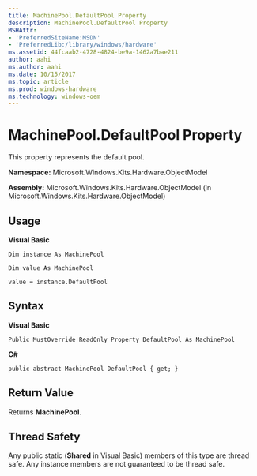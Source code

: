```yaml
---
title: MachinePool.DefaultPool Property
description: MachinePool.DefaultPool Property
MSHAttr:
- 'PreferredSiteName:MSDN'
- 'PreferredLib:/library/windows/hardware'
ms.assetid: 44fcaab2-4728-4824-be9a-1462a7bae211
author: aahi
ms.author: aahi
ms.date: 10/15/2017
ms.topic: article
ms.prod: windows-hardware
ms.technology: windows-oem
---
```


# MachinePool.DefaultPool Property


This property represents the default pool.

**Namespace:** Microsoft.Windows.Kits.Hardware.ObjectModel

**Assembly:** Microsoft.Windows.Kits.Hardware.ObjectModel (in Microsoft.Windows.Kits.Hardware.ObjectModel)

## <span id="Usage"></span><span id="usage"></span><span id="USAGE"></span>Usage


**Visual Basic**

`Dim instance As MachinePool`

`Dim value As MachinePool`

`value = instance.DefaultPool`

## <span id="Syntax"></span><span id="syntax"></span><span id="SYNTAX"></span>Syntax


**Visual Basic**

`Public MustOverride ReadOnly Property DefaultPool As MachinePool`

**C#**

`public abstract MachinePool DefaultPool { get; }`

## <span id="Return_Value"></span><span id="return_value"></span><span id="RETURN_VALUE"></span>Return Value


Returns **MachinePool**.

## <span id="Thread_Safety"></span><span id="thread_safety"></span><span id="THREAD_SAFETY"></span>Thread Safety


Any public static (**Shared** in Visual Basic) members of this type are thread safe. Any instance members are not guaranteed to be thread safe.

 

 






